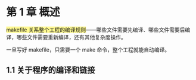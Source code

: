 

# 第 1 章   概述

<span style="background:#fff88f">makefile 关系整个工程的编译规则</span>——哪些文件需要先编译、哪些文件需要后编译，哪些文件需要重新编译，还有其他复杂度操作。


一旦写好 makefile，只需要一个 make 命令，整个工程就能自动编译。

## 1.1   关于程序的编译和链接

